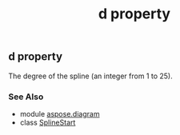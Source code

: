 ﻿---
title: d property
second_title: Aspose.Diagram for Python via .NET API References
description: 
type: docs
weight: 70
url: /python-net/aspose.diagram/splinestart/d/
is_root: false
---

## d property


The degree of the spline (an integer from 1 to 25).

### See Also
* module [aspose.diagram](../../)
* class [SplineStart](/diagram/python-net/aspose.diagram/splinestart)
